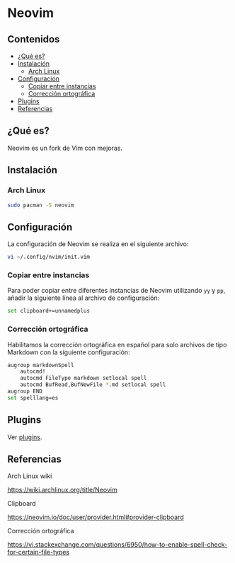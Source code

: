 # Neovim

## Contenidos

- [¿Qué es?](#¿qué-es?)
- [Instalación](#instalación)
  - [Arch Linux](#arch-linux)
- [Configuración](#configuración)
  - [Copiar entre instancias](#copiar-entre-instancias)
  - [Corrección ortográfica](#corrección-ortográfica)
- [Plugins](#plugins)
- [Referencias](#referencias)

## ¿Qué es?

Neovim es un fork de Vim con mejoras.

## Instalación

### Arch Linux

```bash
sudo pacman -S neovim
```

## Configuración

La configuración de Neovim se realiza en el siguiente archivo:

```bash
vi ~/.config/nvim/init.vim
```

### Copiar entre instancias

Para poder copiar entre diferentes instancias de Neovim utilizando `yy` y `pp`, añadir la siguiente línea al archivo de configuración:

```bash
set clipboard+=unnamedplus
```

### Corrección ortográfica

Habilitamos la corrección ortográfica en español para solo archivos de tipo Markdown con la siguiente configuración:

```bash
augroup markdownSpell
    autocmd!
    autocmd FileType markdown setlocal spell
    autocmd BufRead,BufNewFile *.md setlocal spell
augroup END
set spelllang=es
```

## Plugins

Ver [plugins](plugins.html).

## Referencias

Arch Linux wiki

<https://wiki.archlinux.org/title/Neovim>

Clipboard

<https://neovim.io/doc/user/provider.html#provider-clipboard>

Corrección ortográfica

<https://vi.stackexchange.com/questions/6950/how-to-enable-spell-check-for-certain-file-types>
